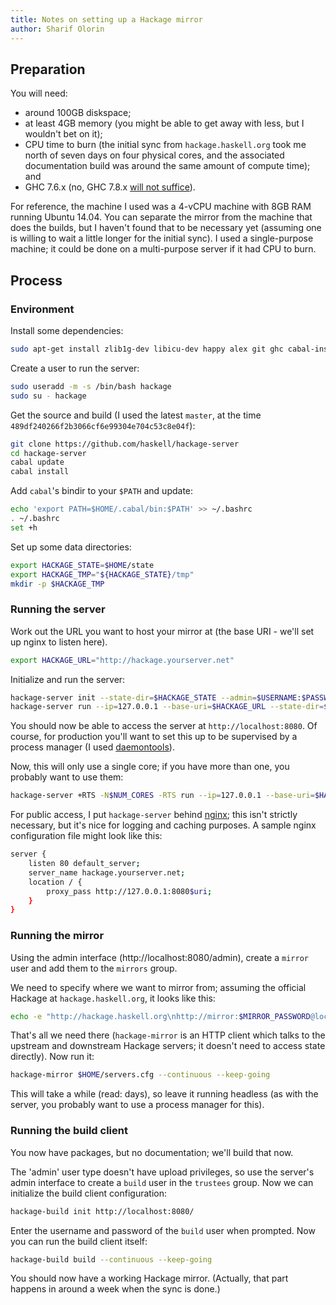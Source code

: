 ```yaml
---
title: Notes on setting up a Hackage mirror
author: Sharif Olorin
---
```


## Preparation

You will need:

 - around 100GB diskspace;
 - at least 4GB memory (you might be able to get away with less, but I
   wouldn't bet on it);
 - CPU time to burn (the initial sync from `hackage.haskell.org` took me
   north of seven days on four physical cores, and the associated
   documentation build was around the same amount of compute time); and
 - GHC 7.6.x (no, GHC 7.8.x [will not suffice](https://github.com/haskell/hackage-server/issues/260)).

For reference, the machine I used was a 4-vCPU machine with 8GB RAM
running Ubuntu 14.04. You can separate the mirror from the machine that
does the builds, but I haven't found that to be necessary yet (assuming
one is willing to wait a little longer for the initial sync). I used a
single-purpose machine; it could be done on a multi-purpose server if it
had CPU to burn.

## Process

### Environment

Install some dependencies:

```bash
sudo apt-get install zlib1g-dev libicu-dev happy alex git ghc cabal-install nginx haddock
```

Create a user to run the server:

```bash
sudo useradd -m -s /bin/bash hackage
sudo su - hackage
```

Get the source and build (I used the latest `master`, at the time
`489df240266f2b3066cf6e99304e704c53c8e04f`):

```bash
git clone https://github.com/haskell/hackage-server
cd hackage-server
cabal update
cabal install
```

Add `cabal`'s bindir to your `$PATH` and update:

```bash
echo 'export PATH=$HOME/.cabal/bin:$PATH' >> ~/.bashrc
. ~/.bashrc
set +h
```

Set up some data directories:

```bash
export HACKAGE_STATE=$HOME/state
export HACKAGE_TMP="${HACKAGE_STATE}/tmp"
mkdir -p $HACKAGE_TMP
```

### Running the server

Work out the URL you want to host your mirror at (the base URI - we'll
set up nginx to listen here).

```bash
export HACKAGE_URL="http://hackage.yourserver.net"
```

Initialize and run the server:

```bash
hackage-server init --state-dir=$HACKAGE_STATE --admin=$USERNAME:$PASSWORD
hackage-server run --ip=127.0.0.1 --base-uri=$HACKAGE_URL --state-dir=$HACKAGE_STATE --tmp-dir=$HACKAGE_TMP
```

You should now be able to access the server at `http://localhost:8080`.
Of course, for production you'll want to set this up to be supervised by
a process manager (I used [daemontools](http://cr.yp.to/daemontools.html)).

Now, this will only use a single core; if you have more than one, you
probably want to use them:

```bash
hackage-server +RTS -N$NUM_CORES -RTS run --ip=127.0.0.1 --base-uri=$HACKAGE_URL --state-dir=$HACKAGE_STATE --tmp-dir=$HACKAGE_TMP
```

For public access, I put `hackage-server` behind [nginx](http://nginx.org/); this isn't
strictly necessary, but it's nice for logging and caching purposes. A sample
nginx configuration file might look like this:

```bash
server {
    listen 80 default_server;
    server_name hackage.yourserver.net;
    location / {
        proxy_pass http://127.0.0.1:8080$uri;
    }
}
```

### Running the mirror

Using the admin interface (http://localhost:8080/admin), create a
`mirror` user and add them to the `mirrors` group.

We need to specify where we want to mirror from; assuming the official
Hackage at `hackage.haskell.org`, it looks like this:

```bash
echo -e "http://hackage.haskell.org\nhttp://mirror:$MIRROR_PASSWORD@localhost:8080/" > servers.cfg
```

That's all we need there (`hackage-mirror` is an HTTP client which talks
to the upstream and downstream Hackage servers; it doesn't need to
access state directly). Now run it:

```bash
hackage-mirror $HOME/servers.cfg --continuous --keep-going
```

This will take a while (read: days), so leave it running headless (as
with the server, you probably want to use a process manager for this).

### Running the build client

You now have packages, but no documentation; we'll build that now.

The 'admin' user type doesn't have upload privileges, so use the
server's admin interface to create a `build` user in the `trustees`
group. Now we can initialize the build client configuration:

```bash
hackage-build init http://localhost:8080/
```

Enter the username and password of the `build` user when prompted. Now
you can run the build client itself:

```bash
hackage-build build --continuous --keep-going
```

You should now have a working Hackage mirror. (Actually, that part
happens in around a week when the sync is done.)
